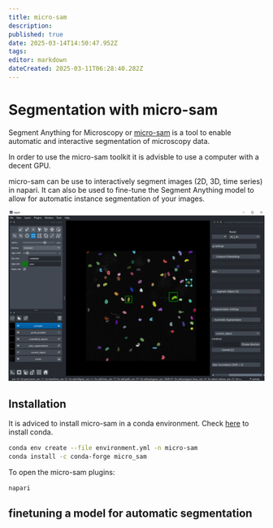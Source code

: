 ```yaml
---
title: micro-sam
description: 
published: true
date: 2025-03-14T14:50:47.952Z
tags: 
editor: markdown
dateCreated: 2025-03-11T06:28:40.282Z
---
```


# Segmentation with micro-sam

Segment Anything for Microscopy or [micro-sam](https://computational-cell-analytics.github.io/micro-sam/micro_sam.html)
is a tool to enable automatic and interactive segmentation of microscopy data.

In order to use the micro-sam toolkit it is advisble to use a computer with a decent GPU.

micro-sam can be use to interactively segment images (2D, 3D, time series) in napari. It can also be used to fine-tune the Segment Anything model to allow for automatic instance segmentation of your images.

![micro-sam.png](micro-sam.png)

## Installation
It is adviced to install micro-sam in a conda environment. Check [here](conda.md) to install conda.

```bash
conda env create --file environment.yml -n micro-sam
conda install -c conda-forge micro_sam
```

To open the micro-sam plugins:

```bash
napari
```

## finetuning a model for automatic segmentation 